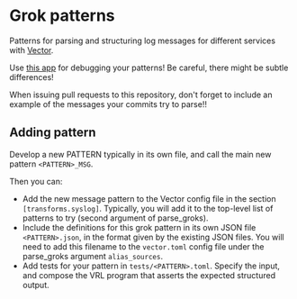 # Grok patterns

Patterns for parsing and structuring log messages for different
services with [Vector](http://vector.dev).

Use [this app](https://grokdebug.herokuapp.com/) for debugging your
patterns! Be careful, there might be subtle differences!

When issuing pull requests to this repository, don't forget to include an example of the messages your commits try to parse!!

## Adding pattern

Develop a new PATTERN typically in its own file, and call the main new pattern `<PATTERN>_MSG`.

Then you can:
  * Add the new message pattern to the Vector config file in the section `[transforms.syslog]`. Typically,
    you will add it to the top-level list of patterns to try (second argument of parse_groks).
  * Include the definitions for this grok pattern in its own JSON file `<PATTERN>.json`, in the format 
    given by the existing JSON files. You will need to add this filename to the `vector.toml` config file
    under the parse_groks argument `alias_sources`.
  * Add tests for your pattern in `tests/<PATTERN>.toml`. Specify the input, and compose the VRL program that 
    asserts the expected structured output.
